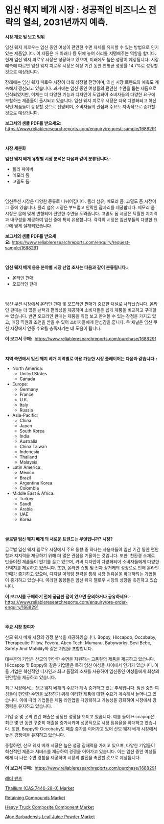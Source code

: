<p><h1>임신 웨지 베개 시장 : 성공적인 비즈니스 전략의 열쇠, 2031년까지 예측.</h1></p><p><strong>시장 개요 및 보고 범위</strong></p>
<p><p>임신 웨지 피로우는 임신 중인 여성이 편안한 수면 자세를 유지할 수 있는 방법으로 인기 있는 제품입니다. 이 제품은 배 아래나 등 뒤에 놓여 허리를 지탱해주는 역할을 합니다. 현재 임신 웨지 피로우 시장은 성장하고 있으며, 미래에도 높은 성장이 예상됩니다. 시장 예측에 따르면 임신 웨지 피로우 시장은 예상 기간 동안 연평균 성장률 14.7%로 성장할 것으로 예상됩니다.</p><p>장래에는 임신 웨지 피로우 시장이 더욱 성장할 전망이며, 최신 시장 트렌드와 예측도 계속해서 갱신되고 있습니다. 과거에는 임신 중인 여성들의 편안한 수면을 돕는 제품으로 인식되었지만, 이제는 더 다양한 기능과 디자인이 도입되어 소비자들의 다양한 요구에 부합하는 제품들이 출시되고 있습니다. 임신 웨지 피로우 시장은 더욱 다양화되고 혁신적인 제품들이 등장할 것으로 전망되며, 소비자들의 관심과 수요도 지속적으로 증가할 것으로 예상됩니다.</p></p>
<p><strong>보고서의 샘플 PDF를 받으세요:</strong> <a href="https://www.reliableresearchreports.com/enquiry/request-sample/1688291">https://www.reliableresearchreports.com/enquiry/request-sample/1688291</a></p>
<p>&nbsp;</p>
<p><strong>시장 세분화</strong></p>
<p><strong>임신 웨지 베개 유형별 시장 분석은 다음과 같이 분류됩니다.:</strong></p>
<p><ul><li>폴리 파이버</li><li>메모리 폼</li><li>고밀도 폼</li></ul></p>
<p>&nbsp;</p>
<p><p>임신쿠션 시장은 다양한 종류로 나뉘어집니다. 폴리 섬유, 메모리 폼, 고밀도 폼 시장이 그 중에 있습니다. 폴리 섬유 시장은 부드럽고 안락한 잠자리를 제공합니다. 메모리 폼 시장은 몸에 맞게 변형되어 편안한 수면을 도와줍니다. 고밀도 폼 시장은 탁월한 지지력과 내구성을 제공하여 임신 중에 특히 유용합니다. 각각의 시장은 임산부들의 다양한 요구에 맞게 설계되었습니다.</p></p>
<p><strong>보고서의 샘플 PDF를 받으세요:</strong>&nbsp;<a href="https://www.reliableresearchreports.com/enquiry/request-sample/1688291">https://www.reliableresearchreports.com/enquiry/request-sample/1688291</a></p>
<p>&nbsp;</p>
<p><strong> 임신 웨지 베개 응용 분야별 시장 산업 조사는 다음과 같이 분류됩니다.:</strong></p>
<p><ul><li>온라인 판매</li><li>오프라인 판매</li></ul></p>
<p>&nbsp;</p>
<p><p>임신 쿠션 시장에서 온라인 판매 및 오프라인 판매가 중요한 채널로 나타났습니다. 온라인 판매는 더 많은 선택과 편리성을 제공하며 소비자들은 쉽게 제품을 비교하고 구매할 수 있습니다. 반면 오프라인 판매는 제품을 직접 보고 만져볼 수 있는 장점을 가지고 있고, 매장 직원의 조언을 받을 수 있어 소비자들에게 안심감을 줍니다. 두 채널은 임신 쿠션 시장에서 연중 수요를 충족시키는 데 도움이 됩니다.</p></p>
<p><strong>이 보고서 구매:</strong>&nbsp; <a href="https://www.reliableresearchreports.com/purchase/1688291">https://www.reliableresearchreports.com/purchase/1688291</a></p>
<p>&nbsp;</p>
<p><strong>지역 측면에서 임신 웨지 베개 지역별로 이용 가능한 시장 플레이어는 다음과 같습니다.:</strong></p>
<p><ul>
    <li>
        North America:
        <ul>
            <li>United States</li>
            <li>Canada</li>
        </ul>
    </li>
    <li>
        Europe:
        <ul>
            <li>Germany</li>
            <li>France</li>
            <li>U.K.</li>
            <li>Italy</li>
            <li>Russia</li>
        </ul>
    </li>
    <li>
        Asia-Pacific:
        <ul>
            <li>China</li>
            <li>Japan</li>
            <li>South Korea</li>
            <li>India</li>
            <li>Australia</li>
            <li>China Taiwan</li>
            <li>Indonesia</li>
            <li>Thailand</li>
            <li>Malaysia</li>
        </ul>
    </li>
    <li>
        Latin America:
        <ul>
            <li>Mexico</li>
            <li>Brazil</li>
            <li>Argentina Korea</li>
            <li>Colombia</li>
        </ul>
    </li>
    <li>
        Middle East & Africa:
        <ul>
            <li>Turkey</li>
            <li>Saudi</li>
            <li>Arabia</li>
            <li>UAE</li>
            <li>Korea</li>
        </ul>
    </li>
    </ul></p>
<p>&nbsp;</p>
<p><strong>글로벌 임신 웨지 베개 의 새로운 트렌드는 무엇입니까? 시장?</strong></p>
<p><p>글로벌 임신 웨지 펠로우 시장에서 주요 동향 중 하나는 사용자들이 임신 기간 동안 편안함과 지지력을 제공하기 위해 더 많은 관심을 기울이는 것입니다. 또한, 친환경 소재로 만들어진 제품들이 인기를 끌고 있으며, 커버 디자인이 다양화되어 소비자들에게 다양한 선택지를 제공하고 있습니다. 또한, 온라인 쇼핑 및 전자 상거래의 성장으로 인해 온라인 판매가 증가하고 있으며, 디지털 마케팅 전략을 통해 시장 점유율을 확대하려는 기업들이 증가하고 있습니다. 이러한 동향들은 임신 웨지 펠로우 시장의 성장을 촉진하고 있습니다.</p></p>
<p><strong>이 보고서를 구매하기 전에 궁금한 점이 있으면 문의하거나 공유하세요.</strong>- <a href="https://www.reliableresearchreports.com/enquiry/pre-order-enquiry/1688291">https://www.reliableresearchreports.com/enquiry/pre-order-enquiry/1688291</a></p>
<p>&nbsp;</p>
<p><strong>주요 시장 참여자</strong></p>
<p><p>산모 웨지 베개 시장의 경쟁 분석을 제공하겠습니다. Boppy, Hiccapop, Occobaby, Therapeutic Pillow, Fovera, Abco Tech, Mumanu, Babyworks, Sevi Bebe, Safety And Mobility와 같은 기업을 포함합니다.</p><p>대부분의 기업은 산모의 편안한 수면을 지원하는 고품질의 제품을 제공하고 있습니다. Hiccapop 및 Boppy와 같은 기업들은 특히 임신 여성들 사이에서 인기가 있습니다. 이들 기업은 혁신적인 디자인과 최고 품질의 소재를 사용하여 임신중인 여성들에게 최상의 편안함을 제공하고 있습니다.</p><p>최근 시장에서는 산모 웨지 베개의 수요가 계속 증가하고 있는 추세입니다. 임신 중인 여성들이 편안한 수면을 보장하기 위해 이러한 제품에 대한 수요가 계속해서 늘어나고 있습니다. 이에 따라 기업들은 제품 라인업을 다양화하고 기능성을 강화하여 시장에서 경쟁력을 유지하고 있습니다.</p><p>기업 중 몇 곳의 연간 매출은 상당한 성장을 보이고 있습니다. 예를 들어 Hiccapop은 최근 몇 년 동안 꾸준히 매출을 증가시키며 성공적으로 시장 점유율을 확대하고 있습니다. 또한, Boppy와 Occobaby도 매출 증가를 이어가고 있어 산모 웨지 베개 시장에서 높은 경쟁력을 유지하고 있습니다.</p><p>종합하면, 산모 웨지 베개 시장은 높은 성장 잠재력을 가지고 있으며, 다양한 기업들이 혁신적인 제품과 서비스를 제공하여 경쟁을 이어가고 있습니다. 이는 임신 중인 여성들에게 더 나은 수면 경험을 제공하며 시장의 발전을 촉진할 것으로 예상됩니다.</p></p>
<p><strong>이 보고서 구매:</strong>&nbsp;&nbsp;<a href="https://www.reliableresearchreports.com/purchase/1688291">https://www.reliableresearchreports.com/purchase/1688291</a></p>
<p><p><a href="https://github.com/hxzi07639916/Market-Research-Report-List-1/blob/main/3459563193675.md">레더 팬츠</a></p><p><a href="https://issuu.com/reportprime-2/docs/thallium-cas-7440-28-0-market-size-2030.pptx">Thallium (CAS 7440-28-0) Market</a></p><p><a href="https://github.com/mabutironaldo/Market-Research-Report-List-3/blob/main/retaining-compounds-market.md">Retaining Compounds Market</a></p><p><a href="https://issuu.com/reportprime-2/docs/heavy-truck-composite-component-market-size-2030.p">Heavy Truck Composite Component Market</a></p><p><a href="https://github.com/Paul14Anderson63/Market-Research-Report-List-3/blob/main/aloe-barbadensis-leaf-juice-powder-market.md">Aloe Barbadensis Leaf Juice Powder Market</a></p></p>
